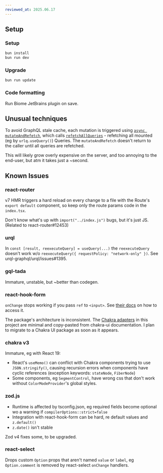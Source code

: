 ```yaml
---
reviewed_at: 2025.06.17
---
```


Setup
--------------------------------

### Setup

```bash
bun install
bun run dev
```

### Upgrade

```bash
bun run update
```

### Code formatting

Run Biome JetBrains plugin on save.

Unusual techniques
--------------------------------

To avoid GraphQL stale cache, each mutation is triggered using [`async mutateAndRefetch`](./src/urql/mutateAndRefetch.ts),
which calls [`refetchAllQueries`](./src/urql/refetchQueriesExchange.ts) - refetching all mounted (eg by `urlq.useQuery()`)
Queries. The `mutateAndRefetch` doesn't return to the caller until all queries are refetched.

This will likely grow overly expensive on the server, and too annoying to the end-user, but atm it takes just a ~second.

Known Issues
--------------------------------

### react-router

v7 HMR triggers a hard reload on every change to a file with the Route's `export default` component, so keep only the route params code in the `index.tsx`. 

Don't know what's up with `import("../index.js")` bugs, but it's just JS. (Related to react-router#12453)

### urql

In `const [result, reexecuteQuery] = useQuery(...)` the `reexecuteQuery` doesn't work w/o `reexecuteQuery({ requestPolicy: "network-only" })`. See urql-graphql/urql/issues#1395.

### gql-tada

Immature, unstable, but ~better than codegen.

### react-hook-form

`onChange` stops working if you pass `ref` to `<input>`. See [their docs](https://www.react-hook-form.com/faqs/#Howtosharerefusage) on how to access it.

The package's architecture is inconsistent. The [Chakra adapters](/client/src/components/forms) in this project are minimal and copy-pasted from chakra-ui documentation. I plan to migrate to a Chakra UI package as soon as it appears.

### chakra v3

Immature, eg with React 19:
- React's `useMemo()` can conflict with Chakra components trying to use `JSON.stringify()`, causing recursion errors when components have cyclic references (exception keywords: `stateNode`, `FiberNode`)
- Some components, eg `SegmentControl`, have wrong css that don't work without `ColorModeProvider`'s global styles.

### zod.js

- Runtime is affected by tsconfig.json, eg required fields become optional wo a warning if `compilerOptions::strict=false`
- Integration with react-hook-form can be hard, re default values and `z.default()`
- `z.date()` isn't stable

Zod v4 fixes some, to be upgraded.

### react-select

Drops custom `Option` props that aren't named `value` or `label`, eg `Option.comment` is removed by react-select `onChange` handlers.
